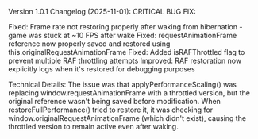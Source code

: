 Version 1.0.1 Changelog (2025-11-01):
CRITICAL BUG FIX:

Fixed: Frame rate not restoring properly after waking from hibernation - game was stuck at ~10 FPS after wake
Fixed: requestAnimationFrame reference now properly saved and restored using this.originalRequestAnimationFrame
Fixed: Added isRAFThrottled flag to prevent multiple RAF throttling attempts
Improved: RAF restoration now explicitly logs when it's restored for debugging purposes

Technical Details:
The issue was that applyPerformanceScaling() was replacing window.requestAnimationFrame with a throttled version, but the original reference wasn't being saved before modification. When restoreFullPerformance() tried to restore it, it was checking for window.originalRequestAnimationFrame (which didn't exist), causing the throttled version to remain active even after waking.
